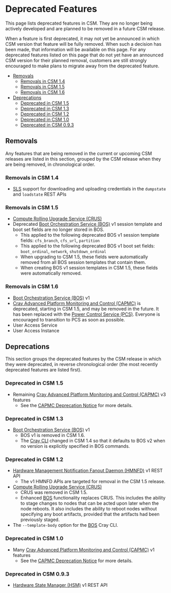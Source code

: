 # Deprecated Features

This page lists deprecated features in CSM. They are no longer being actively developed and are planned to be removed in a future CSM release.

When a feature is first deprecated, it may not yet be announced in which CSM version that feature will be fully removed. When such a decision has
been made, that information will be available on this page. For any deprecated features listed on this page that do not yet have an announced CSM
version for their planned removal, customers are still strongly encouraged to make plans to migrate away from the deprecated feature.

- [Removals](#removals)
    - [Removals in CSM 1.4](#removals-in-csm-14)
    - [Removals in CSM 1.5](#removals-in-csm-15)
    - [Removals in CSM 1.6](#removals-in-csm-16)
- [Deprecations](#deprecations)
    - [Deprecated in CSM 1.5](#deprecated-in-csm-15)
    - [Deprecated in CSM 1.3](#deprecated-in-csm-13)
    - [Deprecated in CSM 1.2](#deprecated-in-csm-12)
    - [Deprecated in CSM 1.0](#deprecated-in-csm-10)
    - [Deprecated in CSM 0.9.3](#deprecated-in-csm-093)

## Removals

Any features that are being removed in the current or upcoming CSM releases are listed in this section, grouped by the CSM release when they are being removed,
in chronological order.

### Removals in CSM 1.4

- [SLS](../../glossary.md#system-layout-service-sls) support for downloading and uploading credentials in the `dumpstate` and `loadstate` REST APIs

### Removals in CSM 1.5

- [Compute Rolling Upgrade Service (CRUS)](../../glossary.md#compute-rolling-upgrade-service-crus)
- Deprecated [Boot Orchestration Service (BOS)](../../glossary.md#boot-orchestration-service-bos)
  v1 session template and boot set fields are no longer stored in BOS.
    - This applied to the following deprecated BOS v1 session template fields: `cfs_branch`, `cfs_url`, `partition`
    - This applied to the following deprecated BOS v1 boot set fields: `boot_ordinal`, `network`, `shutdown_ordinal`
    - When upgrading to CSM 1.5, these fields were automatically removed from all BOS session
      templates that contain them.
    - When creating BOS v1 session templates in CSM 1.5, these fields were automatically removed.

### Removals in CSM 1.6

- [Boot Orchestration Service (BOS)](../../glossary.md#boot-orchestration-service-bos) v1
- [Cray Advanced Platform Monitoring and Control (CAPMC)](../../glossary.md#cray-advanced-platform-monitoring-and-control-capmc)
  is deprecated, starting in CSM 1.5, and may be removed in the future.  It has been
  replaced with the [Power Control Service (PCS)](../../glossary.md#power-control-service-pcs).
  Everyone is encouraged to transition to PCS as soon as possible.
- User Access Service
- User Access Instance

## Deprecations

This section groups the deprecated features by the CSM release in which they were deprecated, in reverse chronological order (the most recently deprecated
features are listed first).

### Deprecated in CSM 1.5

- Remaining [Cray Advanced Platform Monitoring and Control (CAPMC)](../../glossary.md#cray-advanced-platform-monitoring-and-control-capmc) v3 features
    - See the [CAPMC Deprecation Notice](CAPMC_Deprecation_Notice.md) for more details.

### Deprecated in CSM 1.3

- [Boot Orchestration Service (BOS)](../../glossary.md#boot-orchestration-service-bos) v1
    - BOS v1 is removed in CSM 1.6.
    - The [Cray CLI](../../glossary.md#cray-cli-cray) changed in CSM 1.4 so that it defaults to BOS v2 when no version is explicitly specified in BOS commands.

### Deprecated in CSM 1.2

- [Hardware Management Notification Fanout Daemon (HMNFD)](../../glossary.md#hardware-management-notification-fanout-daemon-hmnfd) v1 REST API
    - The v1 HMNFD APIs are targeted for removal in the CSM 1.5 release.
- [Compute Rolling Upgrade Service (CRUS)](../../glossary.md#compute-rolling-upgrade-service-crus)
    - CRUS was removed in CSM 1.5.
    - Enhanced [BOS](../../glossary.md#boot-orchestration-service-bos) functionality replaces CRUS. This includes the ability to stage changes to nodes that can be acted upon later when the node reboots.
    It also includes the ability to reboot nodes without specifying any boot artifacts, provided that the artifacts had been previously staged.
- The `--template-body` option for the [BOS](../../glossary.md#boot-orchestration-service-bos) Cray CLI.

### Deprecated in CSM 1.0

- Many [Cray Advanced Platform Monitoring and Control (CAPMC)](../../glossary.md#cray-advanced-platform-monitoring-and-control-capmc) v1 features
    - See the [CAPMC Deprecation Notice](CAPMC_Deprecation_Notice.md) for more details.

### Deprecated in CSM 0.9.3

- [Hardware State Manager (HSM)](../../glossary.md#hardware-state-manager-hsm) v1 REST API
